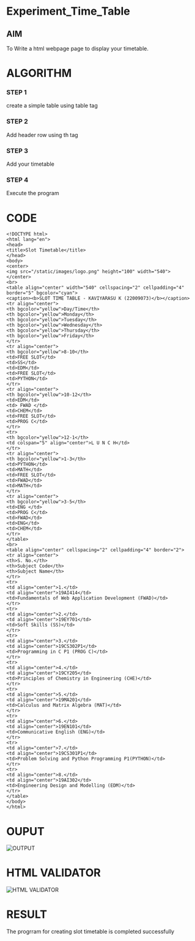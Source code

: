# Experiment_Time_Table

## AIM
To Write a html webpage page to display your timetable.

# ALGORITHM
### STEP 1
create a simple table using table tag

### STEP 2
Add header row using th tag

### STEP 3
Add your timetable

### STEP 4
Execute the program

# CODE
```
<!DOCTYPE html>
<html lang="en">
<head>
<title>Slot Timetable</title>
</head>
<body>
<center>
<img src="/static/images/logo.png" height="100" width="540">
</center>
<br>
<table align="center" width="540" cellspacing="2" cellpadding="4" border="5" bgcolor="cyan">
<caption><b>SLOT TIME TABLE - KAVIYARASU K (22009073)</b></caption>
<tr align="center">
<th bgcolor="yellow">Day/Time</th>
<th bgcolor="yellow">Monday</th>
<th bgcolor="yellow">Tuesday</th>
<th bgcolor="yellow">Wednesday</th>
<th bgcolor="yellow">Thursday</th>
<th bgcolor="yellow">Friday</th>
</tr>
<tr align="center">
<th bgcolor="yellow">8-10</th>
<td>FREE SLOT</td>
<td>SS</td>
<td>EDM</td>
<td>FREE SLOT</td>
<td>PYTHON</td>
</tr>
<tr align="center">
<th bgcolor="yellow">10-12</th>
<td>EDM</td>
<td> FWAD </td>
<td>CHEM</td>
<td>FREE SLOT</td>
<td>PROG C</td>
</tr>
<tr>
<th bgcolor="yellow">12-1</th>
<td colspan="5" align="center">L U N C H</td>
</tr>
<tr align="center">
<th bgcolor="yellow">1-3</th>
<td>PYTHON</td>
<td>MATH</td>
<td>FREE SLOT</td>
<td>FWAD</td>
<td>MATH</td>
</tr>
<tr align="center">
<th bgcolor="yellow">3-5</th>
<td>ENG </td>
<td>PROG C</td>
<td>FWAD</td>
<td>ENG</td>
<td>CHEM</td>
</tr>
</table>
<br>
<table align="center" cellspacing="2" cellpadding="4" border="2">
<tr align="center">
<th>S. No.</th>
<th>Subject Code</th>
<th>Subject Name</th>
</tr>
<tr>
<td align="center">1.</td>
<td align="center">19AI414</td>
<td>Fundamentals of Web Application Development (FWAD)</td>
</tr>
<tr>
<td align="center">2.</td>
<td align="center">19EY701</td>
<td>Soft Skills (SS)</td>
</tr>
<tr>
<td align="center">3.</td>
<td align="center">19CS302P1</td>
<td>Programming in C P1 (PROG C)</td>
</tr>
<tr>
<td align="center">4.</td>
<td align="center">19CY205</td>
<td>Principles of Chemistry in Engineering (CHE)</td>
</tr>
<tr>
<td align="center">5.</td>
<td align="center">19MA201</td>
<td>Calculus and Matrix Algebra (MAT)</td>
</tr>
<tr>
<td align="center">6.</td>
<td align="center">19EN101</td>
<td>Communicative English (ENG)</td>
</tr>
<tr>
<td align="center">7.</td>
<td align="center">19CS301P1</td>
<td>Problem Solving and Python Programming P1(PYTHON)</td>
</tr>
<tr>
<td align="center">8.</td>
<td align="center">19AI302</td>
<td>Engineering Design and Modelling (EDM)</td>
</tr>
</table>
</body>
</html>
```

# OUPUT
![OUTPUT](http://kaviyarasu.student.saveetha.in:8000/static/images/out.png?raw=true)

# HTML VALIDATOR
![HTML VALIDATOR](http://kaviyarasu.student.saveetha.in:8000/static/images/valid.png?raw=true)

# RESULT
The progrram for creating slot timetable is completed successfully